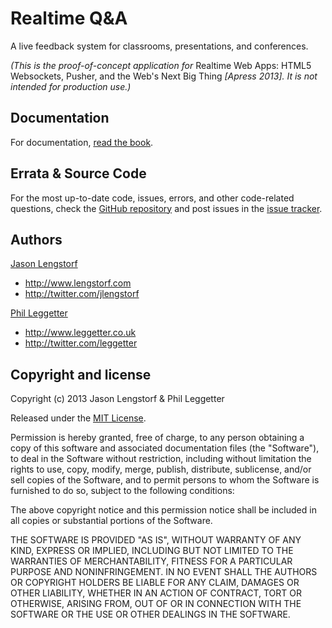 Realtime Q&A
============

A live feedback system for classrooms, presentations, and conferences.

_(This is the proof-of-concept application for_ Realtime Web Apps: HTML5 Websockets, Pusher, and the Web's Next Big Thing _[Apress 2013]. It is not intended for production use.)_


Documentation
-------------

For documentation, [read the book][1].


Errata & Source Code
--------------------

For the most up-to-date code, issues, errors, and other code-related questions, 
check the [GitHub repository][5] and post issues in the [issue tracker][6].


Authors
-------

[Jason Lengstorf][2]

* http://www.lengstorf.com
* http://twitter.com/jlengstorf

[Phil Leggetter][3]

* http://www.leggetter.co.uk
* http://twitter.com/leggetter


Copyright  and license
----------------------

Copyright (c) 2013 Jason Lengstorf & Phil Leggetter

Released under the [MIT License][4].

Permission is hereby granted, free of charge, to any person obtaining a copy of this software and associated documentation files (the "Software"), to deal in the Software without restriction, including without limitation the rights to use, copy, modify, merge, publish, distribute, sublicense, and/or sell copies of the Software, and to permit persons to whom the Software is furnished to do so, subject to the following conditions:

The above copyright notice and this permission notice shall be included in all copies or substantial portions of the Software.

THE SOFTWARE IS PROVIDED "AS IS", WITHOUT WARRANTY OF ANY KIND, EXPRESS OR IMPLIED, INCLUDING BUT NOT LIMITED TO THE WARRANTIES OF MERCHANTABILITY, FITNESS FOR A PARTICULAR PURPOSE AND NONINFRINGEMENT. IN NO EVENT SHALL THE AUTHORS OR COPYRIGHT HOLDERS BE LIABLE FOR ANY CLAIM, DAMAGES OR OTHER LIABILITY, WHETHER IN AN ACTION OF CONTRACT, TORT OR OTHERWISE, ARISING FROM, OUT OF OR IN CONNECTION WITH THE SOFTWARE OR THE USE OR OTHER DEALINGS IN THE SOFTWARE.

[1]: http://amzn.to/XKcBbG
[2]: https://github.com/jlengstorf
[3]: https://github.com/leggetter
[4]: http://opensource.org/licenses/mit-license.php
[5]: https://github.com/jlengstorf/realtimewebapps
[6]: https://github.com/jlengstorf/realtimewebapps/issues
